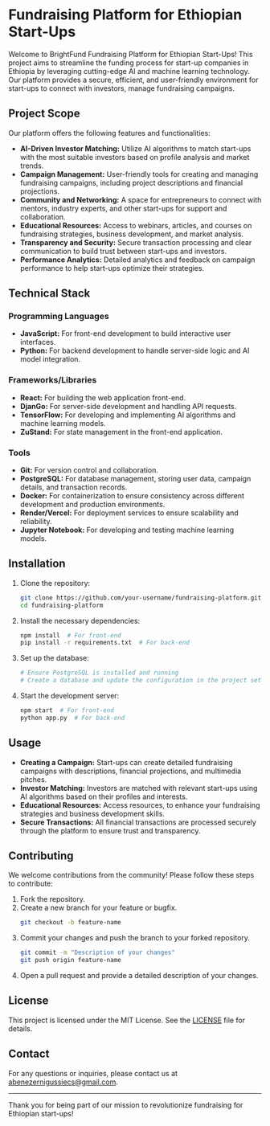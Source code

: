 # Fundraising Platform for Ethiopian Start-Ups

Welcome to BrightFund Fundraising Platform for Ethiopian Start-Ups! This project aims to streamline the funding process for start-up companies in Ethiopia by leveraging cutting-edge AI and machine learning technology. Our platform provides a secure, efficient, and user-friendly environment for start-ups to connect with investors, manage fundraising campaigns.

## Project Scope

Our platform offers the following features and functionalities:

- **AI-Driven Investor Matching:** Utilize AI algorithms to match start-ups with the most suitable investors based on profile analysis and market trends.
- **Campaign Management:** User-friendly tools for creating and managing fundraising campaigns, including project descriptions and financial projections.
- **Community and Networking:** A space for entrepreneurs to connect with mentors, industry experts, and other start-ups for support and collaboration.
- **Educational Resources:** Access to webinars, articles, and courses on fundraising strategies, business development, and market analysis.
- **Transparency and Security:** Secure transaction processing and clear communication to build trust between start-ups and investors.
- **Performance Analytics:** Detailed analytics and feedback on campaign performance to help start-ups optimize their strategies.

## Technical Stack

### Programming Languages
- **JavaScript:** For front-end development to build interactive user interfaces.
- **Python:** For backend development to handle server-side logic and AI model integration.

### Frameworks/Libraries
- **React:** For building the web application front-end.
- **DjanGo:** For server-side development and handling API requests.
- **TensorFlow:** For developing and implementing AI algorithms and machine learning models.
- **ZuStand:** For state management in the front-end application.

### Tools
- **Git:** For version control and collaboration.
- **PostgreSQL:** For database management, storing user data, campaign details, and transaction records.
- **Docker:** For containerization to ensure consistency across different development and production environments.
- **Render/Vercel:** For deployment services to ensure scalability and reliability.
- **Jupyter Notebook:** For developing and testing machine learning models.

## Installation

1. Clone the repository:
    ```bash
    git clone https://github.com/your-username/fundraising-platform.git
    cd fundraising-platform
    ```

2. Install the necessary dependencies:
    ```bash
    npm install  # For front-end
    pip install -r requirements.txt  # For back-end
    ```

3. Set up the database:
    ```bash
    # Ensure PostgreSQL is installed and running
    # Create a database and update the configuration in the project settings
    ```

4. Start the development server:
    ```bash
    npm start  # For front-end
    python app.py  # For back-end
    ```

## Usage

- **Creating a Campaign:** Start-ups can create detailed fundraising campaigns with descriptions, financial projections, and multimedia pitches.
- **Investor Matching:** Investors are matched with relevant start-ups using AI algorithms based on their profiles and interests.
- **Educational Resources:** Access resources, to enhance your fundraising strategies and business development skills.
- **Secure Transactions:** All financial transactions are processed securely through the platform to ensure trust and transparency.

## Contributing

We welcome contributions from the community! Please follow these steps to contribute:

1. Fork the repository.
2. Create a new branch for your feature or bugfix.
    ```bash
    git checkout -b feature-name
    ```
3. Commit your changes and push the branch to your forked repository.
    ```bash
    git commit -m "Description of your changes"
    git push origin feature-name
    ```
4. Open a pull request and provide a detailed description of your changes.

## License

This project is licensed under the MIT License. See the [LICENSE](LICENSE) file for details.

## Contact

For any questions or inquiries, please contact us at abenezernigussiecs@gmail.com.

---

Thank you for being part of our mission to revolutionize fundraising for Ethiopian start-ups!
